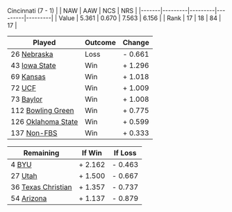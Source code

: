 Cincinnati (7 - 1)
|       |   NAW   |   AAW   |   NCS   |   NRS   |
|-------|---------|---------|---------|---------|
| Value |   5.361 |   0.670 |   7.563 |   6.156 |
| Rank  |      17 |      18 |      84 |      17 |

| Played                    | Outcome    |  Change  |
|---------------------------|------------|----------|
|  26 [Nebraska              ](Nebraska.md)| Loss       | -  0.661 |
|  43 [Iowa State            ](IowaState.md)| Win        | +  1.296 |
|  69 [Kansas                ](Kansas.md)| Win        | +  1.018 |
|  72 [UCF                   ](UCF.md)| Win        | +  1.009 |
|  73 [Baylor                ](Baylor.md)| Win        | +  1.008 |
| 112 [Bowling Green         ](BowlingGreen.md)| Win        | +  0.775 |
| 126 [Oklahoma State        ](OklahomaState.md)| Win        | +  0.599 |
| 137 [Non-FBS               ](NonFBS.md)| Win        | +  0.333 |

| Remaining                 |  If Win  |  If Loss |
|---------------------------|----------|----------|
|   4 [BYU                   ](BYU.md)| +  2.162 | -  0.463 |
|  27 [Utah                  ](Utah.md)| +  1.500 | -  0.667 |
|  36 [Texas Christian       ](TexasChristian.md)| +  1.357 | -  0.737 |
|  54 [Arizona               ](Arizona.md)| +  1.137 | -  0.879 |

